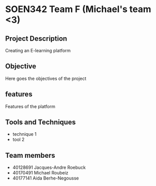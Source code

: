 # SOEN342 Team F (Michael's team <3)

## Project Description
Creating an E-learning platform

## Objective
Here goes the objectives of the project

## features
Features of the platform

## Tools and Techniques
- technique 1
- tool 2

## Team members
- 40128691 Jacques-Andre Roebuck
- 40170491 Michael Roubeiz 
- 40177141 Aida Berhe-Negousse 
